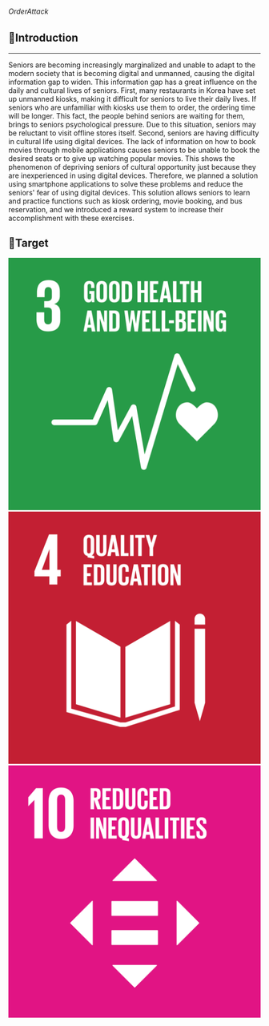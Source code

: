 

 ###### OrderAttack

 
 ## 🍔Introduction
 ---
Seniors are becoming increasingly marginalized and unable to adapt to the modern society that is becoming digital and unmanned, causing the digital information gap to widen. This information gap has a great influence on the daily and cultural lives of seniors.
 First, many restaurants in Korea have set up unmanned kiosks, making it difficult for seniors to live their daily lives. If seniors who are unfamiliar with kiosks use them to order, the ordering time will be longer. This fact, the people behind seniors are waiting for them, brings to seniors psychological pressure. Due to this situation, seniors may be reluctant to visit offline stores itself. 
 Second, seniors are having difficulty in cultural life using digital devices. The lack of information on how to book movies through mobile applications causes seniors to be unable to book the desired seats or to give up watching popular movies. This shows the phenomenon of depriving seniors of cultural opportunity just because they are inexperienced in using digital devices.
 Therefore, we planned a solution using smartphone applications to solve these problems and reduce the seniors' fear of using digital devices. This solution allows seniors to learn and practice functions such as kiosk ordering, movie booking, and bus reservation, and we introduced a reward system to increase their accomplishment  with these exercises.

 
## 🍔Target
![3.png](https://github.com/leeinsunny/OrderAttack/blob/main/3.png)
![4.png](https://github.com/leeinsunny/OrderAttack/blob/main/4.png)
![10.png](https://github.com/leeinsunny/OrderAttack/blob/main/10.png)



 
